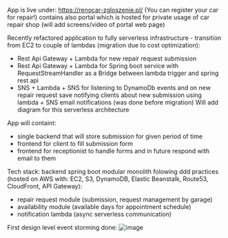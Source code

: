 App is live under: https://renocar-zgloszenie.pl/ (You can register your car for repair!)
contains also portal which is hosted for private usage of car repair shop (will add screens/video of portal web page)

Recently refactored application to fully serverless infrastructure - transition from EC2 to couple of lambdas (migration due to cost optimization):
- Rest Api Gateway + Lambda for new repair request submission
- Rest Api Gateway + Lambda for Spring boot service with RequestStreamHandler as a Bridge between lambda trigger and spring rest api
- SNS + Lambda + SNS for listening to DynamoDb events and on new repair request save notifying clients about new submission using lambda + SNS email notifications (was done before migration)
Will add diagram for this serverless architecture

App will containt:

- single backend that will store submission for given period of time
- frontend for client to fill submission form
- frontend for receptionist to handle forms and in future respond with email to them

Tech stack: backend spring boot modular monolith folowing ddd practices (hosted on AWS with: EC2, S3, DynamoDB, Elastic Beanstalk, Route53, CloudFront, API Gateway):

- repair request module (submission, request management by garage)
- availability module (available days for appointment schedule)
- notification lambda (async serverless communication)

First design level event storming done:
![image](https://github.com/DamianMarek98/car-repair-shop-request-submission/assets/43189598/a6771d67-e291-424d-90ed-6750a00d0610)

